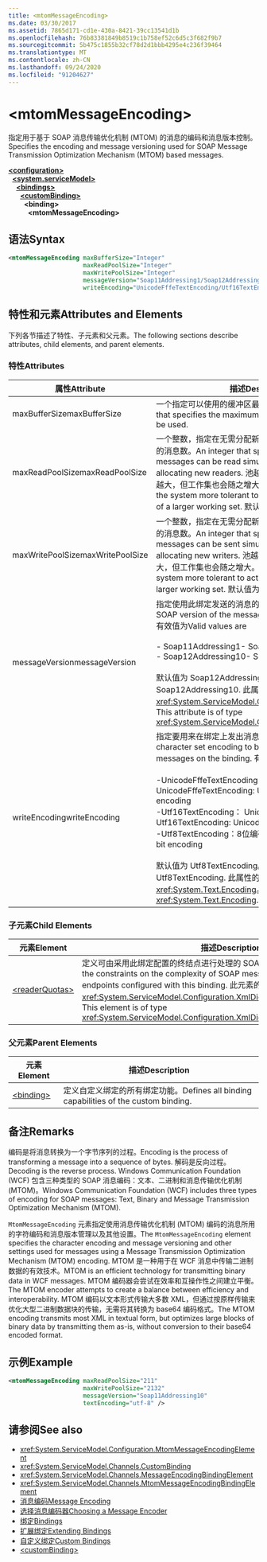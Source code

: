 ```yaml
---
title: <mtomMessageEncoding>
ms.date: 03/30/2017
ms.assetid: 7865d171-cd1e-430a-8421-39cc13541d1b
ms.openlocfilehash: 76b83381849b8519c1b758ef52c6d5c3f682f9b7
ms.sourcegitcommit: 5b475c1855b32cf78d2d1bbb4295e4c236f39464
ms.translationtype: MT
ms.contentlocale: zh-CN
ms.lasthandoff: 09/24/2020
ms.locfileid: "91204627"
---
```

# \<mtomMessageEncoding>

<span data-ttu-id="5cb47-101">指定用于基于 SOAP 消息传输优化机制 (MTOM) 的消息的编码和消息版本控制。</span><span class="sxs-lookup"><span data-stu-id="5cb47-101">Specifies the encoding and message versioning used for SOAP Message Transmission Optimization Mechanism (MTOM) based messages.</span></span>  
  
[**\<configuration>**](../configuration-element.md)\
&nbsp;&nbsp;[**\<system.serviceModel>**](system-servicemodel.md)\
&nbsp;&nbsp;&nbsp;&nbsp;[**\<bindings>**](bindings.md)\
&nbsp;&nbsp;&nbsp;&nbsp;&nbsp;&nbsp;[**\<customBinding>**](custombinding.md)\
&nbsp;&nbsp;&nbsp;&nbsp;&nbsp;&nbsp;&nbsp;&nbsp;**\<binding>**\
&nbsp;&nbsp;&nbsp;&nbsp;&nbsp;&nbsp;&nbsp;&nbsp;&nbsp;&nbsp;**\<mtomMessageEncoding>**  
  
## <a name="syntax"></a><span data-ttu-id="5cb47-102">语法</span><span class="sxs-lookup"><span data-stu-id="5cb47-102">Syntax</span></span>  
  
```xml  
<mtomMessageEncoding maxBufferSize="Integer"
                     maxReadPoolSize="Integer"
                     maxWritePoolSize="Integer"
                     messageVersion="Soap11Addressing1/Soap12Addressing10"
                     writeEncoding="UnicodeFffeTextEncoding/Utf16TextEncoding/Utf8TextEncoding" />
```  
  
## <a name="attributes-and-elements"></a><span data-ttu-id="5cb47-103">特性和元素</span><span class="sxs-lookup"><span data-stu-id="5cb47-103">Attributes and Elements</span></span>  

 <span data-ttu-id="5cb47-104">下列各节描述了特性、子元素和父元素。</span><span class="sxs-lookup"><span data-stu-id="5cb47-104">The following sections describe attributes, child elements, and parent elements.</span></span>  
  
### <a name="attributes"></a><span data-ttu-id="5cb47-105">特性</span><span class="sxs-lookup"><span data-stu-id="5cb47-105">Attributes</span></span>  
  
|<span data-ttu-id="5cb47-106">属性</span><span class="sxs-lookup"><span data-stu-id="5cb47-106">Attribute</span></span>|<span data-ttu-id="5cb47-107">描述</span><span class="sxs-lookup"><span data-stu-id="5cb47-107">Description</span></span>|  
|---------------|-----------------|  
|<span data-ttu-id="5cb47-108">maxBufferSize</span><span class="sxs-lookup"><span data-stu-id="5cb47-108">maxBufferSize</span></span>|<span data-ttu-id="5cb47-109">一个指定可以使用的缓冲区最大大小的整数。</span><span class="sxs-lookup"><span data-stu-id="5cb47-109">An integer that specifies the maximum size of the buffer that can be used.</span></span>|  
|<span data-ttu-id="5cb47-110">maxReadPoolSize</span><span class="sxs-lookup"><span data-stu-id="5cb47-110">maxReadPoolSize</span></span>|<span data-ttu-id="5cb47-111">一个整数，指定在无需分配新读取器的情况下可以同时读取的消息数。</span><span class="sxs-lookup"><span data-stu-id="5cb47-111">An integer that specifies how many messages can be read simultaneously without allocating new readers.</span></span> <span data-ttu-id="5cb47-112">池越大，系统允许的活动峰值就越大，但工作集也会随之增大。</span><span class="sxs-lookup"><span data-stu-id="5cb47-112">Larger pool sizes make the system more tolerant to activity spikes at the cost of a larger working set.</span></span> <span data-ttu-id="5cb47-113">默认值为 64。</span><span class="sxs-lookup"><span data-stu-id="5cb47-113">The default is 64.</span></span>|  
|<span data-ttu-id="5cb47-114">maxWritePoolSize</span><span class="sxs-lookup"><span data-stu-id="5cb47-114">maxWritePoolSize</span></span>|<span data-ttu-id="5cb47-115">一个整数，指定在无需分配新编写器的情况下可以同时发送的消息数。</span><span class="sxs-lookup"><span data-stu-id="5cb47-115">An integer that specifies how many messages can be sent simultaneously without allocating new writers.</span></span> <span data-ttu-id="5cb47-116">池越大，系统允许的活动峰值就越大，但工作集也会随之增大。</span><span class="sxs-lookup"><span data-stu-id="5cb47-116">Larger pool sizes make the system more tolerant to activity spikes at the cost of a larger working set.</span></span> <span data-ttu-id="5cb47-117">默认值为 16。</span><span class="sxs-lookup"><span data-stu-id="5cb47-117">The default is 16.</span></span>|  
|<span data-ttu-id="5cb47-118">messageVersion</span><span class="sxs-lookup"><span data-stu-id="5cb47-118">messageVersion</span></span>|<span data-ttu-id="5cb47-119">指定使用此绑定发送的消息的 SOAP 版本。</span><span class="sxs-lookup"><span data-stu-id="5cb47-119">Specifies the SOAP version of the messages sent using the binding.</span></span> <span data-ttu-id="5cb47-120">有效值为</span><span class="sxs-lookup"><span data-stu-id="5cb47-120">Valid values are</span></span><br /><br /> <span data-ttu-id="5cb47-121">- Soap11Addressing1</span><span class="sxs-lookup"><span data-stu-id="5cb47-121">-   Soap11Addressing1</span></span><br /><span data-ttu-id="5cb47-122">- Soap12Addressing10</span><span class="sxs-lookup"><span data-stu-id="5cb47-122">-   Soap12Addressing10</span></span><br /><br /> <span data-ttu-id="5cb47-123">默认值为 Soap12Addressing10。</span><span class="sxs-lookup"><span data-stu-id="5cb47-123">The default is Soap12Addressing10.</span></span> <span data-ttu-id="5cb47-124">此属性的类型为 <xref:System.ServiceModel.Channels.MessageVersion>。</span><span class="sxs-lookup"><span data-stu-id="5cb47-124">This attribute is of type <xref:System.ServiceModel.Channels.MessageVersion>.</span></span>|  
|<span data-ttu-id="5cb47-125">writeEncoding</span><span class="sxs-lookup"><span data-stu-id="5cb47-125">writeEncoding</span></span>|<span data-ttu-id="5cb47-126">指定要用来在绑定上发出消息的字符集编码。</span><span class="sxs-lookup"><span data-stu-id="5cb47-126">Specifies the character set encoding to be used for emitting messages on the binding.</span></span> <span data-ttu-id="5cb47-127">有效值为</span><span class="sxs-lookup"><span data-stu-id="5cb47-127">Valid values are</span></span><br /><br /> <span data-ttu-id="5cb47-128">-UnicodeFffeTextEncoding： Unicode BigEndian 编码</span><span class="sxs-lookup"><span data-stu-id="5cb47-128">-   UnicodeFffeTextEncoding: Unicode BigEndian encoding</span></span><br /><span data-ttu-id="5cb47-129">-Utf16TextEncoding： Unicode 编码</span><span class="sxs-lookup"><span data-stu-id="5cb47-129">-   Utf16TextEncoding: Unicode encoding</span></span><br /><span data-ttu-id="5cb47-130">-Utf8TextEncoding：8位编码</span><span class="sxs-lookup"><span data-stu-id="5cb47-130">-   Utf8TextEncoding: 8-bit encoding</span></span><br /><br /> <span data-ttu-id="5cb47-131">默认值为 Utf8TextEncoding。</span><span class="sxs-lookup"><span data-stu-id="5cb47-131">The default is Utf8TextEncoding.</span></span> <span data-ttu-id="5cb47-132">此属性的类型为 <xref:System.Text.Encoding>。</span><span class="sxs-lookup"><span data-stu-id="5cb47-132">This attribute is of type <xref:System.Text.Encoding>.</span></span>|  
  
### <a name="child-elements"></a><span data-ttu-id="5cb47-133">子元素</span><span class="sxs-lookup"><span data-stu-id="5cb47-133">Child Elements</span></span>  
  
|<span data-ttu-id="5cb47-134">元素</span><span class="sxs-lookup"><span data-stu-id="5cb47-134">Element</span></span>|<span data-ttu-id="5cb47-135">描述</span><span class="sxs-lookup"><span data-stu-id="5cb47-135">Description</span></span>|  
|-------------|-----------------|  
|[\<readerQuotas>](/previous-versions/dotnet/netframework-4.0/ms731325(v=vs.100))|<span data-ttu-id="5cb47-136">定义可由采用此绑定配置的终结点进行处理的 SOAP 消息的复杂性约束。</span><span class="sxs-lookup"><span data-stu-id="5cb47-136">Defines the constraints on the complexity of SOAP messages that can be processed by endpoints configured with this binding.</span></span> <span data-ttu-id="5cb47-137">此元素的类型为 <xref:System.ServiceModel.Configuration.XmlDictionaryReaderQuotasElement>。</span><span class="sxs-lookup"><span data-stu-id="5cb47-137">This element is of type <xref:System.ServiceModel.Configuration.XmlDictionaryReaderQuotasElement>.</span></span>|  
  
### <a name="parent-elements"></a><span data-ttu-id="5cb47-138">父元素</span><span class="sxs-lookup"><span data-stu-id="5cb47-138">Parent Elements</span></span>  
  
|<span data-ttu-id="5cb47-139">元素</span><span class="sxs-lookup"><span data-stu-id="5cb47-139">Element</span></span>|<span data-ttu-id="5cb47-140">描述</span><span class="sxs-lookup"><span data-stu-id="5cb47-140">Description</span></span>|  
|-------------|-----------------|  
|[\<binding>](bindings.md)|<span data-ttu-id="5cb47-141">定义自定义绑定的所有绑定功能。</span><span class="sxs-lookup"><span data-stu-id="5cb47-141">Defines all binding capabilities of the custom binding.</span></span>|  
  
## <a name="remarks"></a><span data-ttu-id="5cb47-142">备注</span><span class="sxs-lookup"><span data-stu-id="5cb47-142">Remarks</span></span>  

 <span data-ttu-id="5cb47-143">编码是将消息转换为一个字节序列的过程。</span><span class="sxs-lookup"><span data-stu-id="5cb47-143">Encoding is the process of transforming a message into a sequence of bytes.</span></span> <span data-ttu-id="5cb47-144">解码是反向过程。</span><span class="sxs-lookup"><span data-stu-id="5cb47-144">Decoding is the reverse process.</span></span> <span data-ttu-id="5cb47-145">Windows Communication Foundation (WCF) 包含三种类型的 SOAP 消息编码：文本、二进制和消息传输优化机制 (MTOM)。</span><span class="sxs-lookup"><span data-stu-id="5cb47-145">Windows Communication Foundation (WCF) includes three types of encoding for SOAP messages: Text, Binary and Message Transmission Optimization Mechanism (MTOM).</span></span>  
  
 <span data-ttu-id="5cb47-146">`MtomMessageEncoding` 元素指定使用消息传输优化机制 (MTOM) 编码的消息所用的字符编码和消息版本管理以及其他设置。</span><span class="sxs-lookup"><span data-stu-id="5cb47-146">The `MtomMessageEncoding` element specifies the character encoding and message versioning and other settings used for messages using a Message Transmission Optimization Mechanism (MTOM) encoding.</span></span> <span data-ttu-id="5cb47-147">MTOM 是一种用于在 WCF 消息中传输二进制数据的有效技术。</span><span class="sxs-lookup"><span data-stu-id="5cb47-147">MTOM is an efficient technology for transmitting binary data in WCF messages.</span></span> <span data-ttu-id="5cb47-148">MTOM 编码器会尝试在效率和互操作性之间建立平衡。</span><span class="sxs-lookup"><span data-stu-id="5cb47-148">The MTOM encoder attempts to create a balance between efficiency and interoperability.</span></span> <span data-ttu-id="5cb47-149">MTOM 编码以文本形式传输大多数 XML，但通过按原样传输来优化大型二进制数据块的传输，无需将其转换为 base64 编码格式。</span><span class="sxs-lookup"><span data-stu-id="5cb47-149">The MTOM encoding transmits most XML in textual form, but optimizes large blocks of binary data by transmitting them as-is, without conversion to their base64 encoded format.</span></span>  
  
## <a name="example"></a><span data-ttu-id="5cb47-150">示例</span><span class="sxs-lookup"><span data-stu-id="5cb47-150">Example</span></span>  
  
```xml  
<mtomMessageEncoding maxReadPoolSize="211"
                     maxWritePoolSize="2132"
                     messageVersion="Soap11Addressing10"
                     textEncoding="utf-8" />
```  
  
## <a name="see-also"></a><span data-ttu-id="5cb47-151">请参阅</span><span class="sxs-lookup"><span data-stu-id="5cb47-151">See also</span></span>

- <xref:System.ServiceModel.Configuration.MtomMessageEncodingElement>
- <xref:System.ServiceModel.Channels.CustomBinding>
- <xref:System.ServiceModel.Channels.MessageEncodingBindingElement>
- <xref:System.ServiceModel.Channels.MtomMessageEncodingBindingElement>
- [<span data-ttu-id="5cb47-152">消息编码</span><span class="sxs-lookup"><span data-stu-id="5cb47-152">Message Encoding</span></span>](message-encoding.md)
- [<span data-ttu-id="5cb47-153">选择消息编码器</span><span class="sxs-lookup"><span data-stu-id="5cb47-153">Choosing a Message Encoder</span></span>](../../../wcf/feature-details/choosing-a-message-encoder.md)
- [<span data-ttu-id="5cb47-154">绑定</span><span class="sxs-lookup"><span data-stu-id="5cb47-154">Bindings</span></span>](../../../wcf/bindings.md)
- [<span data-ttu-id="5cb47-155">扩展绑定</span><span class="sxs-lookup"><span data-stu-id="5cb47-155">Extending Bindings</span></span>](../../../wcf/extending/extending-bindings.md)
- [<span data-ttu-id="5cb47-156">自定义绑定</span><span class="sxs-lookup"><span data-stu-id="5cb47-156">Custom Bindings</span></span>](../../../wcf/extending/custom-bindings.md)
- [\<customBinding>](custombinding.md)
